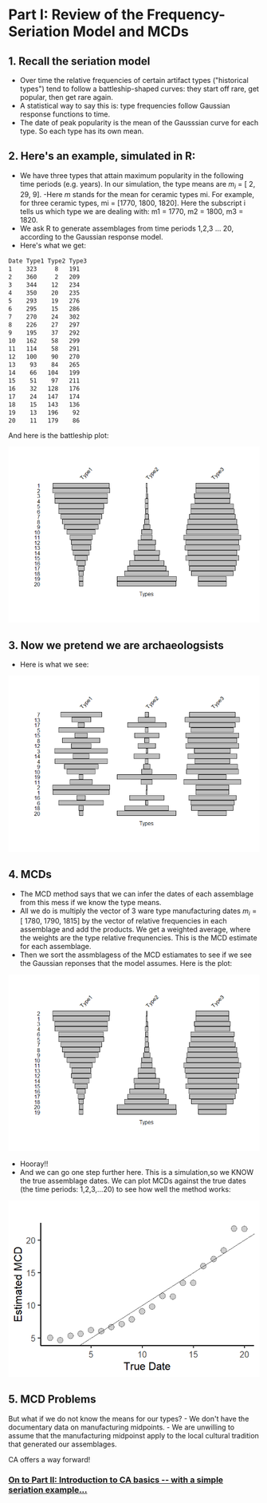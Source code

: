 # Part I: Review of the Frequency-Seriation Model and MCDs 

## 1. Recall the seriation model
- Over time the relative frequencies of certain artifact types ("historical types") tend to follow a battleship-shaped curves: they start off rare, get popular, then get rare again.
- A statistical way to say this is: type frequencies follow Gaussian response functions to time.
- The date of peak popularity is the mean of the Gausssian curve for each type. So each type has its own mean.

## 2. Here's an example, simulated in R: 
- We have three types that attain maximum popularity in the following time periods (e.g. years). In our simulation, the type means are 
 *m<sub>i</sub>* = [ 2, 29, 9]. 
 	-Here *m* stands for the mean for ceramic types mi. For example, for three ceramic types, mi = [1770, 1800, 1820]. Here the subscript i tells us which type we are dealing with: m1 = 1770, m2 = 1800, m3 = 1820.
- We ask R to generate assemblages from time periods 1,2,3 … 20, according to the Gaussian response model.
- Here's what we get: 
```
Date Type1 Type2 Type3
1    323     8   191
2    360     2   209
3    344    12   234
4    350    20   235
5    293    19   276
6    295    15   286
7    270    24   302
8    226    27   297
9    195    37   292
10   162    58   299
11   114    58   291
12   100    90   270
13    93    84   265
14    66   104   199
15    51    97   211
16    32   128   176
17    24   147   174
18    15   143   136
19    13   196    92
20    11   179    86
```
And here is the battleship plot: 

![](./Images/propMat.png)

## 3. Now we pretend we are archaeologsists
- Here is what we see:

![](./Images/propMatRan.png)

## 4. MCDs  
- The MCD method says that we can infer the dates of each assemblage from this mess if we know the type means. 
- All we do is multiply the vector of 3 ware type manufacturing dates *m<sub>i</sub>* = [ 1780, 1790, 1815] by the vector of relative frequencies in each assemblage and add the products. We get a weighted average, where the weights are the type relative frequnencies. This is the MCD estimate for each assemblage. 
- Then we sort the assmblagess of the MCD estiamates to see if we see the Gaussian reponses that the model assumes. Here is the plot:

![](./Images/propMatSortedByMCD.png)

- Hooray!!
- And we can go one step further here. This is a simulation,so we KNOW the true assemblage dates. We can plot MCDs against the true dates (the time periods: 1,2,3,…20) to see how well the method works: 

![](./Images/MCDxDate.png)


## 5. MCD Problems
But what if we do not know the  means for our types?
	- We don't have the documentary data on manufacturing midpoints.
	- We are unwilling to assume that the manufacturing midpoinst apply to the local cultural tradition that generated our assemblages.

CA offers a way forward!

### [On to Part II: Introduction to CA basics -- with a simple seriation example...](https://github.com/DAACS-Research-Consortium/DAACS-Open-Academy/blob/main/FSS2021/Workshop7/Part_II.md)



